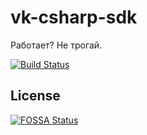 # vk-csharp-sdk
Работает? Не трогай.

[![Build Status](https://travis-ci.org/Pringar/vk-csharp-sdk.svg?branch=master)](https://travis-ci.org/Pringar/vk-csharp-sdk)

## License
[![FOSSA Status](https://app.fossa.io/api/projects/git%2Bgithub.com%2FPringar%2Fvk-csharp-sdk.svg?type=large)](https://app.fossa.io/projects/git%2Bgithub.com%2FPringar%2Fvk-csharp-sdk?ref=badge_large)

